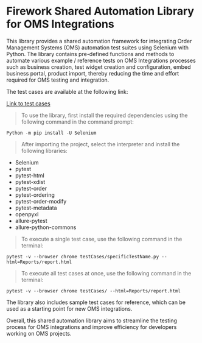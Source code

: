 
# Firework Shared Automation Library for OMS Integrations

This library provides a shared automation framework for integrating Order Management Systems (OMS) automation test suites using Selenium with Python. The library contains pre-defined functions and methods to automate various example / reference tests on OMS Integrations processes such as business creation, test widget creation and configuration, embed business portal, product import, thereby reducing the time and effort required for OMS testing and integration. 


The test cases are available at the following link:

[Link to test cases](https://docs.google.com/spreadsheets/d/1IS0BytdmsBmJMJFvEk3wP-HVo6kysE9gaLd6OTJDI0U/edit?usp=sharing)

> To use the library, first install the required dependencies using the following command in the command prompt:

 
```` Python -m pip install -U Selenium ````

> After importing the project, select the interpreter and install the following libraries:

* Selenium
* pytest
* pytest-html
* pytest-xdist
* pytest-order
* pytest-ordering
* pytest-order-modify
* pytest-metadata
* openpyxl
* allure-pytest
* allure-python-commons


> To execute a single test case, use the following command in the terminal:

 
```` pytest -v --browser chrome testCases/specificTestName.py --html=Reports/report.html ```` 

> To execute all test cases at once, use the following command in the terminal:

 
```` pytest -v --browser chrome testCases/ --html=Reports/report.html ````

The library also includes sample test cases for reference, which can be used as a starting point for new OMS integrations.

Overall, this shared automation library aims to streamline the testing process for OMS integrations and improve efficiency for developers working on OMS projects.

